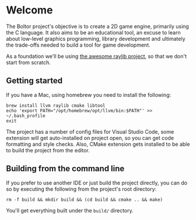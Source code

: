 # Welcome

The Boltor project's objective is to create a 2D game engine, primarily using the C language. It also aims to be an educational tool, an excuse to learn about low-level graphics programming, library development and ultimately the trade-offs needed to build a tool for game development.

As a foundation we'll be using [the awesome raylib project](https://raylib.com), so that we don't start from scratch.

## Getting started

If you have a Mac, using homebrew you need to install the following:

```
brew install llvm raylib cmake libtool
echo 'export PATH="/opt/homebrew/opt/llvm/bin:$PATH"' >> ~/.bash_profile
exit
```

The project has a number of config files for Visual Studio Code, some extension will get auto-installed on project open, so you can get code formatting and style checks. Also, CMake extension gets installed to be able to build the project from the editor.

## Building from the command line

If you prefer to use another IDE or just build the project directly, you can do so by executing the following from the project's root directory:

```
rm -f build && mkdir build && (cd build && cmake .. && make)
```

You'll get everything built under the `build/` directory.